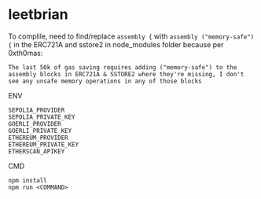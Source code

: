 # leetbrian

To complile, need to find/replace `assembly {` with `assembly ("memory-safe") {` in the ERC721A and sstore2 in node_modules folder because per 0xth0mas:

```
The last 50k of gas saving requires adding ("memory-safe") to the assembly blocks in ERC721A & SSTORE2 where they're missing, I don't see any unsafe memory operations in any of those blocks
```

ENV

```
SEPOLIA_PROVIDER
SEPOLIA_PRIVATE_KEY
GOERLI_PROVIDER
GOERLI_PRIVATE_KEY
ETHEREUM_PROVIDER
ETHEREUM_PRIVATE_KEY
ETHERSCAN_APIKEY
```

CMD

```
npm install
npm run <COMMAND>
```
